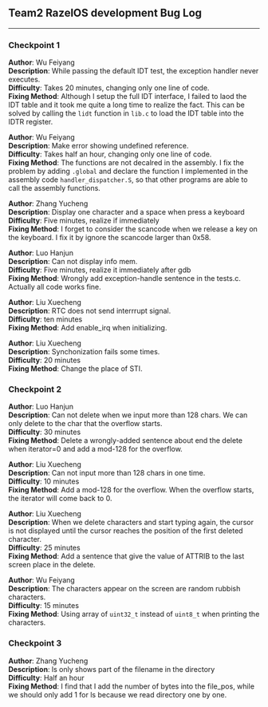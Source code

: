 ## Team2 RazelOS development Bug Log

-----
### Checkpoint 1

**Author**: Wu Feiyang<br>
**Description**: While passing the default IDT test, the exception handler never executes.<br>
**Difficulty**: Takes 20 minutes, changing only one line of code.<br>
**Fixing Method**: Although I setup the full IDT interface, I failed to laod the IDT table and 
it took me quite a long time to realize the fact. This can be solved by calling the `lidt` function
in `lib.c` to load the IDT table into the IDTR register.

**Author**: Wu Feiyang<br>
**Description**: Make error showing undefined reference.<br>
**Difficulty**: Takes half an hour, changing only one line of code.<br>
**Fixing Method**: The functions are not decalred in the assembly. 
I fix the problem by adding `.global` and declare the function I implemented in 
the assembly code `handler_dispatcher.S`, so that other programs are able to call
the assembly functions.


**Author**: Zhang Yucheng<br>
**Description**: Display one character and a space when press a keyboard <br>
**Difficulty**: Five minutes, realize if immediately<br>
**Fixing Method**: I forget to consider the scancode when we release a key on the keyboard. I fix it by ignore the scancode larger than 0x58.

**Author**: Luo Hanjun<br>
**Description**: Can not display info mem. <br>
**Difficulty**: Five minutes, realize it immediately after gdb<br>
**Fixing Method**: Wrongly add exception-handle sentence in the tests.c. Actually all code works fine.

**Author**: Liu Xuecheng<br>
**Description**: RTC does not send interrrupt signal. <br>
**Difficulty**: ten minutes<br>
**Fixing Method**: Add enable_irq when initializing.

**Author**: Liu Xuecheng<br>
**Description**: Synchonization fails some times. <br>
**Difficulty**: 20 minutes<br>
**Fixing Method**: Change the place of STI.

### Checkpoint 2

**Author**: Luo Hanjun<br>
**Description**: Can not delete when we input more than 128 chars. We can only delete to the char that the overflow starts. <br>
**Difficulty**: 30 minutes<br>
**Fixing Method**: Delete a wrongly-added sentence about end the delete when iterator=0 and add a mod-128 for the overflow. <br>

**Author**: Liu Xuecheng<br>
**Description**: Can not input more than 128 chars in one time. <br>
**Difficulty**: 10 minutes<br>
**Fixing Method**: Add a mod-128 for the overflow. When the overflow starts, the iterator will come back to 0. <br>

**Author**: Liu Xuecheng<br>
**Description**: When we delete characters and start typing again, the cursor is not displayed until the cursor reaches the position of the first deleted character. <br>
**Difficulty**: 25 minutes<br>
**Fixing Method**: Add a sentence that give the value of ATTRIB to the last screen place in the delete. <br>

**Author**: Wu Feiyang<br>
**Description**: The characters appear on the screen are random rubbish characters.<br>
**Difficulty**: 15 minutes <br>
**Fixing Method**: Using array of `uint32_t` instead of `uint8_t` when printing the characters. <br>

### Checkpoint 3

**Author**: Zhang Yucheng<br>
**Description**: ls only shows part of the filename in the directory <br>
**Difficulty**: Half an hour<br>
**Fixing Method**: I find that I add the number of bytes into the file_pos, while we should only add 1 for ls because we read directory one by one.